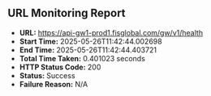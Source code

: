 ## URL Monitoring Report

- **URL:** https://api-gw1-prod1.fisglobal.com/gw/v1/health
- **Start Time:** 2025-05-26T11:42:44.002698
- **End Time:** 2025-05-26T11:42:44.403721
- **Total Time Taken:** 0.401023 seconds
- **HTTP Status Code:** 200
- **Status:** Success
- **Failure Reason:** N/A
